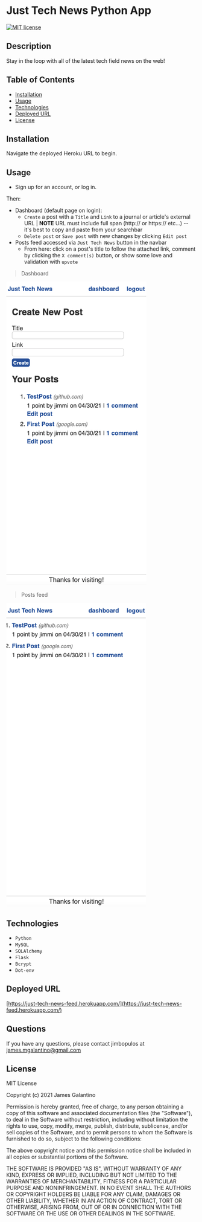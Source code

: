 # Just Tech News Python App

[![MIT license](https://img.shields.io/badge/License-MIT-blue.svg)](https://lbesson.mit-license.org/)

## Description

Stay in the loop with all of the latest tech field news on the web!

## Table of Contents

- [Installation](#installation)
- [Usage](#usage)
- [Technologies](#technologies)
- [Deployed URL](#deployed-url)
- [License](#license)

## Installation

Navigate the deployed Heroku URL to begin.

## Usage

- Sign up for an account, or log in.

Then:

- Dashboard (default page on login):
  - `Create` a post with a `Title` and `Link` to a journal or article's external URL | **NOTE** URL must include full span (http:// or https:// etc...) -- it's best to copy and paste from your searchbar
  - `Delete post` or `Save post` with new changes by clicking `Edit post`
- Posts feed accessed via `Just Tech News` button in the navbar
  - From here: click on a post's title to follow the attached link, comment by clicking the `X comment(s)` button, or show some love and validation with `upvote`

> Dashboard

![just-tech-news-dashboard](app/images/just-tech-news-dashboard.png)

> Posts feed

![just-tech-news-feed](app/images/just-tech-news-feed.png)

## Technologies

- `Python`
- `MySQL`
- `SQLAlchemy`
- `Flask`
- `Bcrypt`
- `Dot-env`

## Deployed URL

[https://just-tech-news-feed.herokuapp.com/](https://just-tech-news-feed.herokuapp.com/)

## Questions

If you have any questions, please contact jimbopulos at james.mgalantino@gmail.com

## License

MIT License

Copyright (c) 2021 James Galantino

Permission is hereby granted, free of charge, to any person obtaining a copy
of this software and associated documentation files (the "Software"), to deal
in the Software without restriction, including without limitation the rights
to use, copy, modify, merge, publish, distribute, sublicense, and/or sell
copies of the Software, and to permit persons to whom the Software is
furnished to do so, subject to the following conditions:

The above copyright notice and this permission notice shall be included in all
copies or substantial portions of the Software.

THE SOFTWARE IS PROVIDED "AS IS", WITHOUT WARRANTY OF ANY KIND, EXPRESS OR
IMPLIED, INCLUDING BUT NOT LIMITED TO THE WARRANTIES OF MERCHANTABILITY,
FITNESS FOR A PARTICULAR PURPOSE AND NONINFRINGEMENT. IN NO EVENT SHALL THE
AUTHORS OR COPYRIGHT HOLDERS BE LIABLE FOR ANY CLAIM, DAMAGES OR OTHER
LIABILITY, WHETHER IN AN ACTION OF CONTRACT, TORT OR OTHERWISE, ARISING FROM,
OUT OF OR IN CONNECTION WITH THE SOFTWARE OR THE USE OR OTHER DEALINGS IN THE
SOFTWARE.
